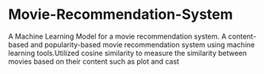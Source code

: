 # Movie-Recommendation-System
A Machine Learning Model for a movie recommendation system.
A content-based and popularity-based movie recommendation system using machine learning tools.Utilized cosine similarity to measure the similarity between movies based on their content such as plot and cast

